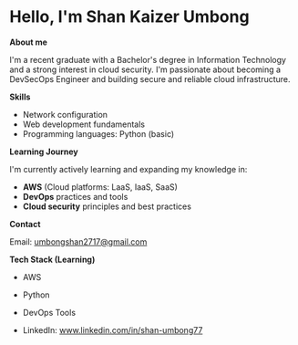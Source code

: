 # Hello, I'm Shan Kaizer Umbong

**About me**

I'm a recent graduate with a Bachelor's degree in Information Technology and a strong interest in cloud security. I'm passionate about becoming a DevSecOps Engineer and building secure and reliable cloud infrastructure.

**Skills**

* Network configuration
* Web development fundamentals
* Programming languages: Python (basic)

**Learning Journey**

I'm currently actively learning and expanding my knowledge in:

* **AWS** (Cloud platforms: LaaS, IaaS, SaaS)
* **DevOps** practices and tools
* **Cloud security** principles and best practices

**Contact**

Email: umbongshan2717@gmail.com

**Tech Stack (Learning)**

* AWS
* Python
* DevOps Tools

* LinkedIn: www.linkedin.com/in/shan-umbong77



